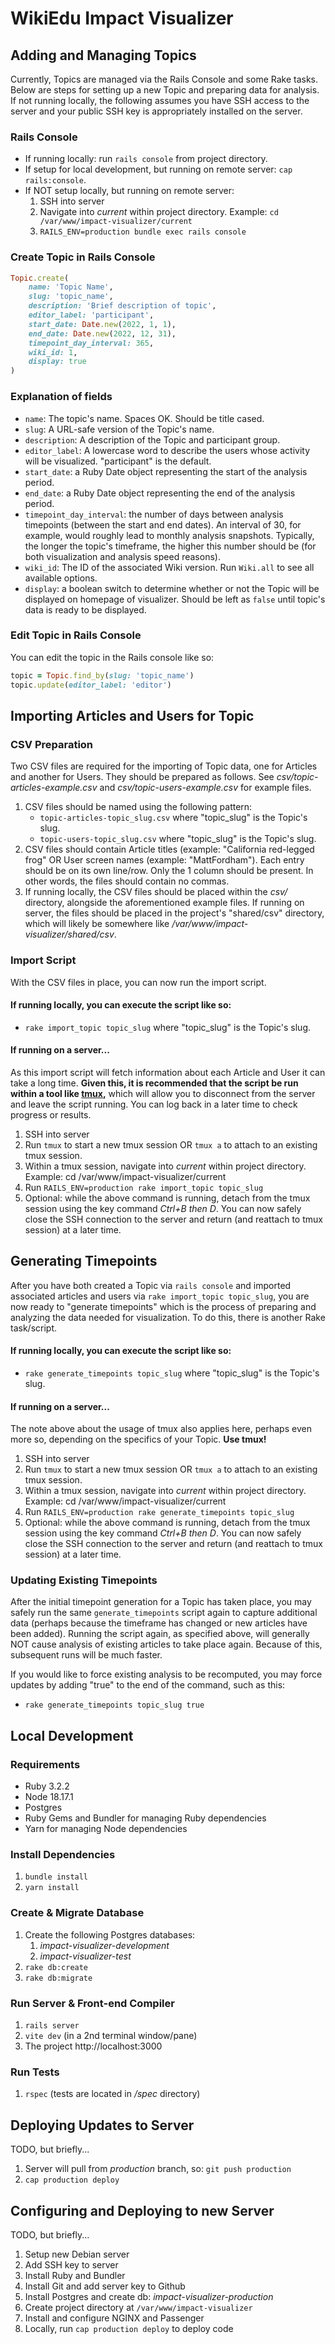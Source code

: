 # WikiEdu Impact Visualizer

## Adding and Managing Topics

Currently, Topics are managed via the Rails Console and some Rake tasks. Below are steps for setting up a new Topic and preparing data for analysis. If not running locally, the following assumes you have SSH access to the server and your public SSH key is appropriately installed on the server.

### Rails Console

- If running locally: run `rails console` from project directory.
- If setup for local development, but running on remote server: `cap rails:console`.
- If NOT setup locally, but running on remote server:
	1. SSH into server
	2. Navigate into *current* within project directory. Example: `cd /var/www/impact-visualizer/current`
	3. `RAILS_ENV=production bundle exec rails console`

### Create Topic in Rails Console
```ruby
Topic.create(
	name: 'Topic Name',
	slug: 'topic_name',
	description: 'Brief description of topic',
	editor_label: 'participant',
	start_date: Date.new(2022, 1, 1),
	end_date: Date.new(2022, 12, 31),
	timepoint_day_interval: 365,
	wiki_id: 1,
	display: true
)
```

### Explanation of fields
- `name`: The topic's name. Spaces OK. Should be title cased. 
- `slug`: A URL-safe version of the Topic's name. 
- `description`: A description of the Topic and participant group.
- `editor_label`: A lowercase word to describe the users whose activity will be visualized. "participant" is the default.
- `start_date`: a Ruby Date object representing the start of the analysis period.
- `end_date`: a Ruby Date object representing the end of the analysis period.
- `timepoint_day_interval`: the number of days between analysis timepoints (between the start and end dates). An interval of 30, for example, would roughly lead to monthly analysis snapshots. Typically, the longer the topic's timeframe, the higher this number should be (for both visualization and analysis speed reasons). 
- `wiki_id`: The ID of the associated Wiki version. Run `Wiki.all` to see all available options.
- `display`: a boolean switch to determine whether or not the Topic will be displayed on homepage of visualizer. Should be left as `false` until topic's data is ready to be displayed.

### Edit Topic in Rails Console
You can edit the topic in the Rails console like so:

```ruby
topic = Topic.find_by(slug: 'topic_name')
topic.update(editor_label: 'editor')
```

## Importing Articles and Users for Topic

### CSV Preparation
Two CSV files are required for the importing of Topic data, one for Articles and another for Users. They should be prepared as follows. See *csv/topic-articles-example.csv* and *csv/topic-users-example.csv* for example files. 

1. CSV files should be named using the following pattern:
	- `topic-articles-topic_slug.csv` where "topic_slug" is the Topic's slug.
	- `topic-users-topic_slug.csv` where "topic_slug" is the Topic's slug.
2. CSV files should contain Article titles (example: "California red-legged frog" OR User screen names (example: "MattFordham"). Each entry should be on its own line/row. Only the 1 column should be present. In other words, the files should contain no commas. 
3. If running locally, the CSV files should be placed within the *csv/* directory, alongside the aforementioned example files. If running on server, the files should be placed in the project's "shared/csv" directory, which will likely be somewhere like */var/www/impact-visualizer/shared/csv*.

### Import Script

With the CSV files in place, you can now run the import script. 

#### If running locally, you can execute the script like so:

- `rake import_topic topic_slug` where "topic_slug" is the Topic's slug.

#### If running on a server...

As this import script will fetch information about each Article and User it can take a long time. **Given this, it is recommended that the script be run within a tool like [tmux](https://github.com/tmux/tmux/wiki/Getting-Started),** which will allow you to disconnect from the server and leave the script running. You can log back in a later time to check progress or results. 

1. SSH into server
2. Run `tmux` to start a new tmux session OR `tmux a` to attach to an existing tmux session. 
2. Within a tmux session, navigate into *current* within project directory. Example: cd /var/www/impact-visualizer/current
3. Run `RAILS_ENV=production rake import_topic topic_slug`
4. Optional: while the above command is running, detach from the tmux session using the key command *Ctrl+B then D*. You can now safely close the SSH connection to the server and return (and reattach to tmux session) at a later time.

## Generating Timepoints

After you have both created a Topic via `rails console` and imported associated articles and users via `rake import_topic topic_slug`, you are now ready to "generate timepoints" which is the process of preparing and analyzing the data needed for visualization. To do this, there is another Rake task/script.

#### If running locally, you can execute the script like so:

- `rake generate_timepoints topic_slug` where "topic_slug" is the Topic's slug.

#### If running on a server...

The note above about the usage of tmux also applies here, perhaps even more so, depending on the specifics of your Topic. **Use tmux!**

1. SSH into server
2. Run `tmux` to start a new tmux session OR `tmux a` to attach to an existing tmux session. 
2. Within a tmux session, navigate into *current* within project directory. Example: cd /var/www/impact-visualizer/current
3. Run `RAILS_ENV=production rake generate_timepoints topic_slug`
4. Optional: while the above command is running, detach from the tmux session using the key command *Ctrl+B then D*. You can now safely close the SSH connection to the server and return (and reattach to tmux session) at a later time.

### Updating Existing Timepoints

After the initial timepoint generation for a Topic has taken place, you may safely run the same `generate_timepoints` script again to capture additional data (perhaps because the timeframe has changed or new articles have been added). Running the script again, as specified above, will generally NOT cause analysis of existing articles to take place again. Because of this, subsequent runs will be much faster. 

If you would like to force existing analysis to be recomputed, you may force updates by adding "true" to the end of the command, such as this:

- `rake generate_timepoints topic_slug true`


## Local Development

### Requirements
- Ruby 3.2.2
- Node 18.17.1
- Postgres
- Ruby Gems and Bundler for managing Ruby dependencies
- Yarn for managing Node dependencies

### Install Dependencies

1. `bundle install`
2. `yarn install`

### Create & Migrate Database

1. Create the following Postgres databases:
	1. *impact-visualizer-development*
	2. *impact-visualizer-test*
3. `rake db:create`
4. `rake db:migrate`

### Run Server & Front-end Compiler

1. `rails server`
2. `vite dev` (in a 2nd terminal window/pane)
3. The project http://localhost:3000

### Run Tests

1. `rspec` (tests are located in */spec* directory)

## Deploying Updates to Server
TODO, but briefly...

1. Server will pull from *production* branch, so: `git push production`
2. `cap production deploy`

## Configuring and Deploying to new Server
TODO, but briefly...

1. Setup new Debian server
2. Add SSH key to server
3. Install Ruby and Bundler
4. Install Git and add server key to Github
5. Install Postgres and create db: *impact-visualizer-production*
6. Create project directory at `/var/www/impact-visualizer`
7. Install and configure NGINX and Passenger
8. Locally, run `cap production deploy` to deploy code